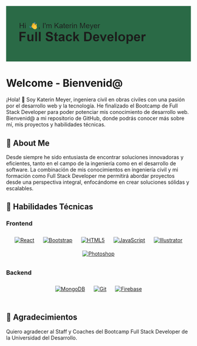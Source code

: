 <img src="https://github.com/KaterinMeyer/KaterinMeyer/blob/main/header.png" alt="banner that says Katerin Meyer - Full Stack Developer">

# Welcome - Bienvenid@

¡Hola! 👋 Soy Katerin Meyer, ingeniera civil en obras civiles con una pasión por el desarrollo web y la tecnología. He finalizado el Bootcamp de Full Stack Developer para poder potenciar mis conocimiento de desarrollo web. Bienvenid@ a mi repositorio de GitHub, donde podrás conocer más sobre mí, mis proyectos y habilidades técnicas.
## 🚀 About Me

Desde siempre he sido entusiasta de encontrar soluciones innovadoras y eficientes, tanto en el campo de la ingeniería como en el desarrollo de software. La combinación de mis conocimientos en ingeniería civil y mi formación como Full Stack Developer me permitirá abordar proyectos desde una perspectiva integral, enfocándome en crear soluciones sólidas y escalables.
##  💭 Habilidades Técnicas

### Frontend  
<div align="center">  
<a href="https://reactjs.org/" target="_blank"><img style="margin: 10px" src="https://profilinator.rishav.dev/skills-assets/react-original-wordmark.svg" alt="React" height="50" /></a>  
<a href="https://getbootstrap.com/docs/3.4/javascript/" target="_blank"><img style="margin: 10px" src="https://profilinator.rishav.dev/skills-assets/bootstrap-plain.svg" alt="Bootstrap" height="50" /></a>  
<a href="https://en.wikipedia.org/wiki/HTML5" target="_blank"><img style="margin: 10px" src="https://profilinator.rishav.dev/skills-assets/html5-original-wordmark.svg" alt="HTML5" height="50" /></a>  
<a href="https://www.javascript.com/" target="_blank"><img style="margin: 10px" src="https://profilinator.rishav.dev/skills-assets/javascript-original.svg" alt="JavaScript" height="50" /></a>  
<a href="https://www.adobe.com/in/products/illustrator.html" target="_blank"><img style="margin: 10px" src="https://profilinator.rishav.dev/skills-assets/adobe_illustrator-icon.svg" alt="Illustrator" height="50" /></a>  
<a href="https://www.adobe.com/in/products/photoshop.html" target="_blank"><img style="margin: 10px" src="https://profilinator.rishav.dev/skills-assets/photoshop-plain.svg" alt="Photoshop" height="50" /></a>  
</div>

</td><td valign="top" width="33%">



### Backend  
<div align="center">  
<a href="https://www.mongodb.com/" target="_blank"><img style="margin: 10px" src="https://profilinator.rishav.dev/skills-assets/mongodb-original-wordmark.svg" alt="MongoDB" height="50" /></a>  
<a href="https://github.com/" target="_blank"><img style="margin: 10px" src="https://profilinator.rishav.dev/skills-assets/git-scm-icon.svg" alt="Git" height="50" /></a>  
<a href="https://firebase.google.com/" target="_blank"><img style="margin: 10px" src="https://profilinator.rishav.dev/skills-assets/firebase.png" alt="Firebase" height="50" /></a>  
</div>

</td><td valign="top" width="33%">



</td></tr></table>  

<br/>  



## 🤗 Agradecimientos

Quiero agradecer al Staff y Coaches del Bootcamp Full Stack Developer de la Universidad del Desarrollo. 
